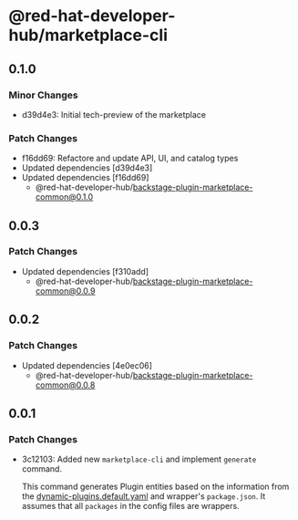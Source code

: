 # @red-hat-developer-hub/marketplace-cli

## 0.1.0

### Minor Changes

- d39d4e3: Initial tech-preview of the marketplace

### Patch Changes

- f16dd69: Refactore and update API, UI, and catalog types
- Updated dependencies [d39d4e3]
- Updated dependencies [f16dd69]
  - @red-hat-developer-hub/backstage-plugin-marketplace-common@0.1.0

## 0.0.3

### Patch Changes

- Updated dependencies [f310add]
  - @red-hat-developer-hub/backstage-plugin-marketplace-common@0.0.9

## 0.0.2

### Patch Changes

- Updated dependencies [4e0ec06]
  - @red-hat-developer-hub/backstage-plugin-marketplace-common@0.0.8

## 0.0.1

### Patch Changes

- 3c12103: Added new `marketplace-cli` and implement `generate` command.

  This command generates Plugin entities based on the information from the [dynamic-plugins.default.yaml](https://github.com/redhat-developer/rhdh/blob/main/dynamic-plugins.default.yaml) and wrapper's `package.json`. It assumes that all `packages` in the config files are wrappers.
